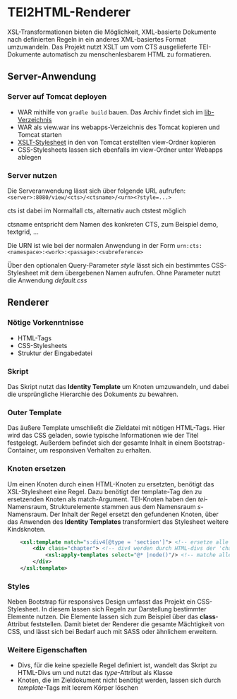 # TEI2HTML-Renderer

XSL-Transformationen bieten die Möglichkeit, XML-basierte Dokumente nach definierten Regeln in ein anderes XML-basiertes Format umzuwandeln. Das Projekt nutzt XSLT um vom CTS ausgelieferte TEI-Dokumente automatisch zu menschenlesbarem HTML zu formatieren.

## Server-Anwendung

### Server auf Tomcat deployen

* WAR mithilfe von ```gradle build``` bauen. Das Archiv findet sich im [lib-Verzeichnis](./server/build/libs) 
* WAR als view.war ins webapps-Verzeichnis des Tomcat kopieren und Tomcat starten
* [XSLT-Stylesheet](./server/src/main/resources/template.xsl) in den von Tomcat erstellten view-Ordner kopieren
* CSS-Stylesheets lassen sich ebenfalls im view-Ordner unter Webapps ablegen

### Server nutzen

Die Serveranwendung lässt sich über folgende URL aufrufen: ```<server>:8080/view/<cts>/<ctsname>/<urn><?style=...>```

cts ist dabei im Normalfall cts, alternativ auch ctstest möglich

ctsname entspricht dem Namen des konkreten CTS, zum Beispiel demo, textgrid, ...

Die URN ist wie bei der normalen Anwendung in der Form ```urn:cts:<namespace>:<work>:<passage>:<subreference>```

Über den optionalen Query-Parameter _style_ lässt sich ein bestimmtes CSS-Stylesheet mit dem übergebenen Namen aufrufen. Ohne Parameter nutzt die Anwendung _default.css_

## Renderer

### Nötige Vorkenntnisse

* HTML-Tags
* CSS-Stylesheets
* Struktur der Eingabedatei

### Skript

Das Skript nutzt das __Identity Template__ um Knoten umzuwandeln, und dabei die ursprüngliche Hierarchie des Dokuments zu bewahren.

### Outer Template

Das äußere Template umschließt die Zieldatei mit nötigen HTML-Tags. Hier wird das CSS geladen, sowie typische Informationen wie der Titel festgelegt. Außerdem befindet sich der gesamte Inhalt in einem Bootstrap-Container, um responsiven Verhalten zu erhalten.

### Knoten ersetzen

Um einen Knoten durch einen HTML-Knoten zu ersetzten, benötigt das XSL-Stylesheet eine Regel. Dazu benötigt der template-Tag den zu ersetzenden Knoten als match-Argument. TEI-Knoten haben den _tei_-Namensraum, Strukturelemente stammen aus dem Namensraum _s_-Namensraum. Der Inhalt der Regel ersetzt den gefundenen Knoten, über das Anwenden des __Identity Templates__ transformiert das Stylesheet weitere Kindsknoten.

```xml
    <xsl:template match="s:div4[@type = 'section']"> <!-- ersetze alle div4 des Typs 'section' -->
        <div class="chapter"> <!-- div4 werden durch HTML-divs der 'chapter'-Klasse ersetzt -->
            <xsl:apply-templates select="@* |node()"/> <!-- matche alle Kindsknoten -->
        </div>
    </xsl:template>
```

### Styles

Neben Bootstrap für responsives Design umfasst das Projekt ein CSS-Stylesheet. In diesem lassen sich Regeln zur Darstellung bestimmter Elemente nutzen. Die Elemente lassen sich zum Beispiel über das **class**-Attribut feststellen. Damit bietet der Renderer die gesamte Mächtigkeit von CSS, und lässt sich bei Bedarf auch mit SASS oder ähnlichem erweitern.

### Weitere Eigenschaften

* Divs, für die keine spezielle Regel definiert ist, wandelt das Skript zu HTML-Divs um und nutzt das _type_-Attribut als Klasse
* Knoten, die im Zieldokument nicht benötigt werden, lassen sich durch _template_-Tags mit leerem Körper löschen
